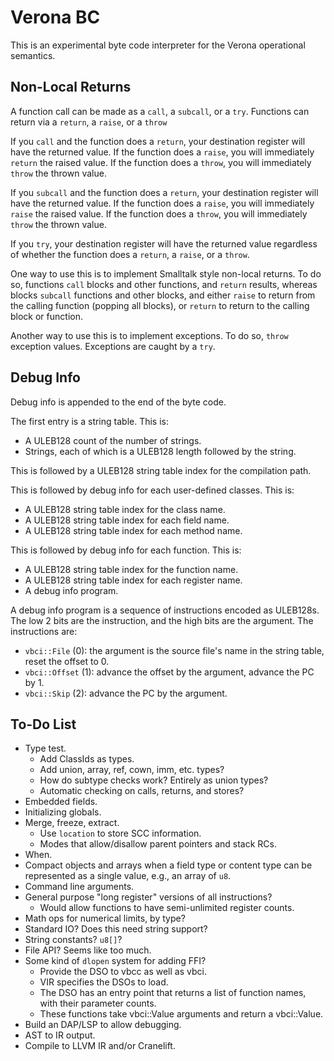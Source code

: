 # Verona BC

This is an experimental byte code interpreter for the Verona operational semantics.

## Non-Local Returns

A function call can be made as a `call`, a `subcall`, or a `try`. Functions can return via a `return`, a `raise`, or a `throw`

If you `call` and the function does a `return`, your destination register will have the returned value. If the function does a `raise`, you will immediately `return` the raised value. If the function does a `throw`, you will immediately `throw` the thrown value.

If you `subcall` and the function does a `return`, your destination register will have the returned value. If the function does a `raise`, you will immediately `raise` the raised value. If the function does a `throw`, you will immediately `throw` the thrown value.

If you `try`, your destination register will have the returned value regardless of whether the function does a `return`, a `raise`, or a `throw`.

One way to use this is to implement Smalltalk style non-local returns. To do so, functions `call` blocks and other functions, and `return` results, whereas blocks `subcall` functions and other blocks, and either `raise` to return from the calling function (popping all blocks), or `return` to return to the calling block or function.

Another way to use this is to implement exceptions. To do so, `throw` exception values. Exceptions are caught by a `try`.

## Debug Info

Debug info is appended to the end of the byte code.

The first entry is a string table. This is:
* A ULEB128 count of the number of strings.
* Strings, each of which is a ULEB128 length followed by the string.

This is followed by a ULEB128 string table index for the compilation path.

This is followed by debug info for each user-defined classes. This is:
* A ULEB128 string table index for the class name.
* A ULEB128 string table index for each field name.
* A ULEB128 string table index for each method name.

This is followed by debug info for each function. This is:
* A ULEB128 string table index for the function name.
* A ULEB128 string table index for each register name.
* A debug info program.

A debug info program is a sequence of instructions encoded as ULEB128s. The low 2 bits are the instruction, and the high bits are the argument. The instructions are:
* `vbci::File` (0): the argument is the source file's name in the string table, reset the offset to 0.
* `vbci::Offset` (1): advance the offset by the argument, advance the PC by 1.
* `vbci::Skip` (2): advance the PC by the argument.

## To-Do List

* Type test.
  * Add ClassIds as types.
  * Add union, array, ref, cown, imm, etc. types?
  * How do subtype checks work? Entirely as union types?
  * Automatic checking on calls, returns, and stores?
* Embedded fields.
* Initializing globals.
* Merge, freeze, extract.
  * Use `location` to store SCC information.
  * Modes that allow/disallow parent pointers and stack RCs.
* When.
* Compact objects and arrays when a field type or content type can be represented as a single value, e.g., an array of `u8`.
* Command line arguments.
* General purpose "long register" versions of all instructions?
  * Would allow functions to have semi-unlimited register counts.
* Math ops for numerical limits, by type?
* Standard IO? Does this need string support?
* String constants? `u8[]`?
* File API? Seems like too much.
* Some kind of `dlopen` system for adding FFI?
  * Provide the DSO to vbcc as well as vbci.
  * VIR specifies the DSOs to load.
  * The DSO has an entry point that returns a list of function names, with their parameter counts.
  * These functions take vbci::Value arguments and return a vbci::Value.
* Build an DAP/LSP to allow debugging.
* AST to IR output.
* Compile to LLVM IR and/or Cranelift.
